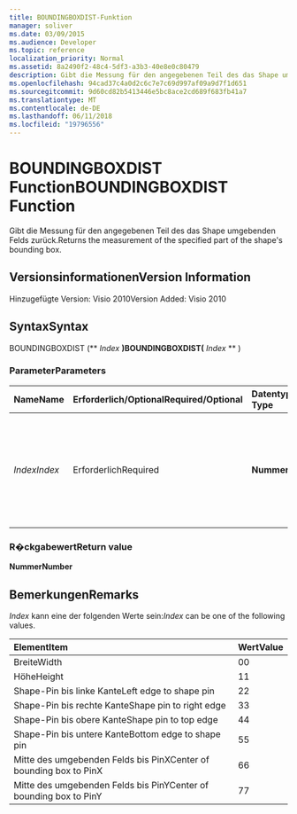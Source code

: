 ```yaml
---
title: BOUNDINGBOXDIST-Funktion
manager: soliver
ms.date: 03/09/2015
ms.audience: Developer
ms.topic: reference
localization_priority: Normal
ms.assetid: 8a2490f2-48c4-5df3-a3b3-40e8e0c80479
description: Gibt die Messung für den angegebenen Teil des das Shape umgebenden Felds zurück.
ms.openlocfilehash: 94cad37c4a0d2c6c7e7c69d997af09a9d7f1d651
ms.sourcegitcommit: 9d60cd82b5413446e5bc8ace2cd689f683fb41a7
ms.translationtype: MT
ms.contentlocale: de-DE
ms.lasthandoff: 06/11/2018
ms.locfileid: "19796556"
---
```

# <a name="boundingboxdist-function"></a><span data-ttu-id="35cbb-103">BOUNDINGBOXDIST Function</span><span class="sxs-lookup"><span data-stu-id="35cbb-103">BOUNDINGBOXDIST Function</span></span>

<span data-ttu-id="35cbb-104">Gibt die Messung für den angegebenen Teil des das Shape umgebenden Felds zurück.</span><span class="sxs-lookup"><span data-stu-id="35cbb-104">Returns the measurement of the specified part of the shape's bounding box.</span></span> 
  
## <a name="version-information"></a><span data-ttu-id="35cbb-105">Versionsinformationen</span><span class="sxs-lookup"><span data-stu-id="35cbb-105">Version Information</span></span>

<span data-ttu-id="35cbb-106">Hinzugefügte Version: Visio 2010</span><span class="sxs-lookup"><span data-stu-id="35cbb-106">Version Added: Visio 2010</span></span> 
  
## <a name="syntax"></a><span data-ttu-id="35cbb-107">Syntax</span><span class="sxs-lookup"><span data-stu-id="35cbb-107">Syntax</span></span>

<span data-ttu-id="35cbb-108">BOUNDINGBOXDIST (** *Index* **)</span><span class="sxs-lookup"><span data-stu-id="35cbb-108">BOUNDINGBOXDIST(** *Index* ** )</span></span> 
  
### <a name="parameters"></a><span data-ttu-id="35cbb-109">Parameter</span><span class="sxs-lookup"><span data-stu-id="35cbb-109">Parameters</span></span>

|<span data-ttu-id="35cbb-110">**Name**</span><span class="sxs-lookup"><span data-stu-id="35cbb-110">**Name**</span></span>|<span data-ttu-id="35cbb-111">**Erforderlich/Optional**</span><span class="sxs-lookup"><span data-stu-id="35cbb-111">**Required/Optional**</span></span>|<span data-ttu-id="35cbb-112">**Datentyp**</span><span class="sxs-lookup"><span data-stu-id="35cbb-112">**Data Type**</span></span>|<span data-ttu-id="35cbb-113">**Beschreibung**</span><span class="sxs-lookup"><span data-stu-id="35cbb-113">**Description**</span></span>|
|:-----|:-----|:-----|:-----|
| <span data-ttu-id="35cbb-114">_Index_</span><span class="sxs-lookup"><span data-stu-id="35cbb-114">_Index_</span></span> <br/> |<span data-ttu-id="35cbb-115">Erforderlich</span><span class="sxs-lookup"><span data-stu-id="35cbb-115">Required</span></span>  <br/> |<span data-ttu-id="35cbb-116">**Nummer**</span><span class="sxs-lookup"><span data-stu-id="35cbb-116">**Number**</span></span> <br/> |<span data-ttu-id="35cbb-117">Der Teil des das Shape umgebenden Felds um messen und zurückzukehren.</span><span class="sxs-lookup"><span data-stu-id="35cbb-117">The part of the shape's bounding box to measure and return.</span></span> <span data-ttu-id="35cbb-118">Mögliche Werte finden Sie in den Hinweisen.</span><span class="sxs-lookup"><span data-stu-id="35cbb-118">See Remarks for possible values.</span></span>  <br/> |
   
### <a name="return-value"></a><span data-ttu-id="35cbb-119">R�ckgabewert</span><span class="sxs-lookup"><span data-stu-id="35cbb-119">Return value</span></span>

 <span data-ttu-id="35cbb-120">**Nummer**</span><span class="sxs-lookup"><span data-stu-id="35cbb-120">**Number**</span></span>
  
## <a name="remarks"></a><span data-ttu-id="35cbb-121">Bemerkungen</span><span class="sxs-lookup"><span data-stu-id="35cbb-121">Remarks</span></span>

 <span data-ttu-id="35cbb-122">*Index* kann eine der folgenden Werte sein:</span><span class="sxs-lookup"><span data-stu-id="35cbb-122">*Index*  can be one of the following values.</span></span> 
  
|<span data-ttu-id="35cbb-123">**Element**</span><span class="sxs-lookup"><span data-stu-id="35cbb-123">**Item**</span></span>|<span data-ttu-id="35cbb-124">**Wert**</span><span class="sxs-lookup"><span data-stu-id="35cbb-124">**Value**</span></span>|
|:-----|:-----|
|<span data-ttu-id="35cbb-125">Breite</span><span class="sxs-lookup"><span data-stu-id="35cbb-125">Width</span></span>  <br/> |<span data-ttu-id="35cbb-126">0</span><span class="sxs-lookup"><span data-stu-id="35cbb-126">0</span></span>  <br/> |
|<span data-ttu-id="35cbb-127">Höhe</span><span class="sxs-lookup"><span data-stu-id="35cbb-127">Height</span></span>  <br/> |<span data-ttu-id="35cbb-128">1</span><span class="sxs-lookup"><span data-stu-id="35cbb-128">1</span></span>  <br/> |
|<span data-ttu-id="35cbb-129">Shape-Pin bis linke Kante</span><span class="sxs-lookup"><span data-stu-id="35cbb-129">Left edge to shape pin</span></span>  <br/> |<span data-ttu-id="35cbb-130">2</span><span class="sxs-lookup"><span data-stu-id="35cbb-130">2</span></span>  <br/> |
|<span data-ttu-id="35cbb-131">Shape-Pin bis rechte Kante</span><span class="sxs-lookup"><span data-stu-id="35cbb-131">Shape pin to right edge</span></span>  <br/> |<span data-ttu-id="35cbb-132">3</span><span class="sxs-lookup"><span data-stu-id="35cbb-132">3</span></span>  <br/> |
|<span data-ttu-id="35cbb-133">Shape-Pin bis obere Kante</span><span class="sxs-lookup"><span data-stu-id="35cbb-133">Shape pin to top edge</span></span>  <br/> |<span data-ttu-id="35cbb-134">4</span><span class="sxs-lookup"><span data-stu-id="35cbb-134">4</span></span>  <br/> |
|<span data-ttu-id="35cbb-135">Shape-Pin bis untere Kante</span><span class="sxs-lookup"><span data-stu-id="35cbb-135">Bottom edge to shape pin</span></span>  <br/> |<span data-ttu-id="35cbb-136">5</span><span class="sxs-lookup"><span data-stu-id="35cbb-136">5</span></span>  <br/> |
|<span data-ttu-id="35cbb-137">Mitte des umgebenden Felds bis PinX</span><span class="sxs-lookup"><span data-stu-id="35cbb-137">Center of bounding box to PinX</span></span>  <br/> |<span data-ttu-id="35cbb-138">6</span><span class="sxs-lookup"><span data-stu-id="35cbb-138">6</span></span>  <br/> |
|<span data-ttu-id="35cbb-139">Mitte des umgebenden Felds bis PinY</span><span class="sxs-lookup"><span data-stu-id="35cbb-139">Center of bounding box to PinY</span></span>  <br/> |<span data-ttu-id="35cbb-140">7</span><span class="sxs-lookup"><span data-stu-id="35cbb-140">7</span></span>  <br/> |
   

